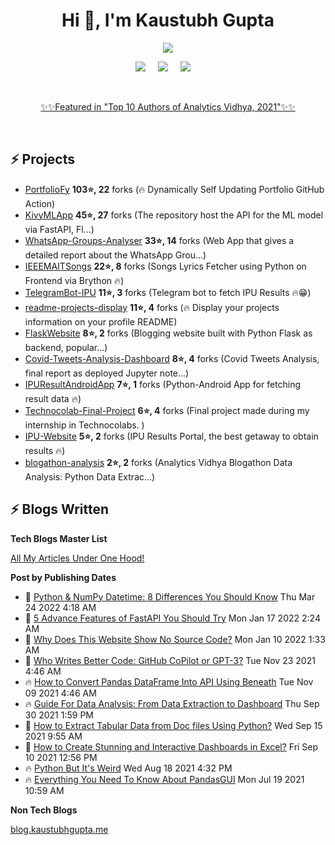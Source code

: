 <h1 align="center">Hi 👋, I'm Kaustubh Gupta</h1>
<p align="center">
<img src="https://github-readme-stats.vercel.app/api?username=kaustubhgupta&show_icons=true&theme=dark&count_private=true&include_all_commits=true&custom_title=Kaustubh's Stats">
</p>

<p align="center">
  <a target="_blank" href="https://www.linkedin.com/in/kaustubh-gupta"><img src="https://img.shields.io/badge/LinkedIn-0077B5?style=for-the-badge&logo=linkedin&logoColor=white" /></a>&nbsp;&nbsp;&nbsp;&nbsp;
  <a target="_blank" href="https://twitter.com/Kaustubh1828"><img src="https://img.shields.io/badge/Twitter-1DA1F2?style=for-the-badge&logo=twitter&logoColor=white" /></a>&nbsp;&nbsp;&nbsp;&nbsp;
     <a href="https://medium.com/@kaustubhgupta1828"><img src="https://img.shields.io/badge/Medium-12100E?style=for-the-badge&logo=medium&logoColor=white" /></a>&nbsp;&nbsp;&nbsp;&nbsp;
</p>
<br>
<p align="center">
  <a href="https://www.analyticsvidhya.com/blog/2021/12/top-data-science-guest-authors-of-2021/">✨✨Featured in "Top 10 Authors of Analytics Vidhya, 2021"✨✨</a>
</p>
<br>

## ⚡ Projects
<!-- PROJECTS START -->
* [PortfolioFy](https://github.com/kaustubhgupta/PortfolioFy) **103⭐, 22** forks (🔥 Dynamically Self Updating Portfolio GitHub Action) 
* [KivyMLApp](https://github.com/kaustubhgupta/KivyMLApp) **45⭐, 27** forks (The repository host the API for the ML model via FastAPI, Fl...) 
* [WhatsApp-Groups-Analyser](https://github.com/kaustubhgupta/WhatsApp-Groups-Analyser) **33⭐, 14** forks (Web App that gives a detailed report about the WhatsApp Grou...) 
* [IEEEMAITSongs](https://github.com/kaustubhgupta/IEEEMAITSongs) **22⭐, 8** forks (Songs Lyrics Fetcher using Python on Frontend via Brython 🔥) 
* [TelegramBot-IPU](https://github.com/kaustubhgupta/TelegramBot-IPU) **11⭐, 3** forks (Telegram bot to fetch IPU Results 🔥😁) 
* [readme-projects-display](https://github.com/kaustubhgupta/readme-projects-display) **11⭐, 4** forks (🔥 Display your projects information on your profile README) 
* [FlaskWebsite](https://github.com/kaustubhgupta/FlaskWebsite) **8⭐, 2** forks (Blogging website built with Python Flask as backend, popular...) 
* [Covid-Tweets-Analysis-Dashboard](https://github.com/kaustubhgupta/Covid-Tweets-Analysis-Dashboard) **8⭐, 4** forks (Covid Tweets Analysis, final report as deployed Jupyter note...) 
* [IPUResultAndroidApp](https://github.com/kaustubhgupta/IPUResultAndroidApp) **7⭐, 1** forks (Python-Android App for fetching result data 🔥) 
* [Technocolab-Final-Project](https://github.com/kaustubhgupta/Technocolab-Final-Project) **6⭐, 4** forks (Final project made during my internship in Technocolabs. ) 
* [IPU-Website](https://github.com/kaustubhgupta/IPU-Website) **5⭐, 2** forks (IPU Results Portal, the best getaway to obtain results 🔥) 
* [blogathon-analysis](https://github.com/kaustubhgupta/blogathon-analysis) **2⭐, 2** forks (Analytics Vidhya Blogathon Data Analysis: Python Data Extrac...)<!-- PROJECTS END -->
   
## ⚡ Blogs Written

**Tech Blogs Master List**
<p><a href="https://medium.com/@kaustubhgupta1828/all-my-articles-under-one-hood-f1ab2e5eac89"> All My Articles Under One Hood! </a></p>

**Post by Publishing Dates**
<!-- BLOG-POST-LIST:START -->
 - 🌮 [Python &amp; NumPy Datetime: 8 Differences You Should Know](https://python.plainenglish.io/python-numpy-datetime-8-differences-you-should-know-ecb4111eeeca?source=rss-603da2b47f57------2) Thu Mar 24 2022 4:18 AM
 - 🚀 [5 Advance Features of FastAPI You Should Try](https://levelup.gitconnected.com/5-advance-features-of-fastapi-you-should-try-7c0ac7eebb3e?source=rss-603da2b47f57------2) Mon Jan 17 2022 2:24 AM
 - 💫 [Why Does This Website Show No Source Code?](https://medium.com/geekculture/why-does-this-website-show-no-source-code-a8bd5892d754?source=rss-603da2b47f57------2) Mon Jan 10 2022 1:33 AM
 - 🚀 [Who Writes Better Code: GitHub CoPilot or GPT-3?](https://python.plainenglish.io/who-writes-better-code-github-copilot-or-gpt-3-9e7441650c9b?source=rss-603da2b47f57------2) Tue Nov 23 2021 4:46 AM
 - 🔥 [How to Convert Pandas DataFrame Into API Using Beneath](https://python.plainenglish.io/how-to-convert-pandas-dataframe-into-api-using-beneath-9982620221a4?source=rss-603da2b47f57------2) Tue Nov 09 2021 4:46 AM
 - 🔥 [Guide For Data Analysis: From Data Extraction to Dashboard](https://www.analyticsvidhya.com/blog/2021/09/guide-for-data-analysis-from-data-extraction-to-dashboard/) Thu Sep 30 2021 1:59 PM
 - 💯 [How to Extract Tabular Data from Doc files Using Python?](https://www.analyticsvidhya.com/blog/2021/09/how-to-extract-tabular-data-from-doc-files-using-python/) Wed Sep 15 2021 9:55 AM
 - 🌮 [How to Create Stunning and Interactive Dashboards in Excel?](https://www.analyticsvidhya.com/blog/2021/09/how-to-create-stunning-and-interactive-dashboards-in-excel/) Fri Sep 10 2021 12:56 PM
 - 🔥 [Python But It&#39;s Weird](https://towardsdatascience.com/python-but-its-weird-f90b45220f86?source=rss-603da2b47f57------2) Wed Aug 18 2021 4:32 PM
 - 🔥 [Everything You Need To Know About PandasGUI](https://www.analyticsvidhya.com/blog/2021/07/everything-you-need-to-know-about-pandasgui/) Mon Jul 19 2021 10:59 AM<!-- BLOG-POST-LIST:END -->
 
 **Non Tech Blogs**

[blog.kaustubhgupta.me](https://blog.kaustubhgupta.me/)
